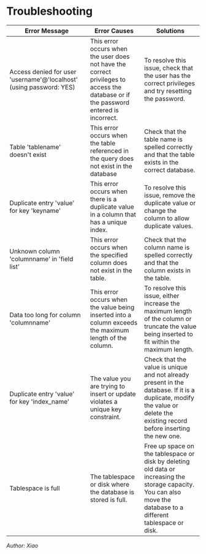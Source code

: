 # Troubleshooting

| **Error Message**       | **Error Causes** | **Solutions** |
| ----------------------- | ---------------- | ------------- |
| Access denied for user 'username'@'localhost' (using password: YES) | This error occurs when the user does not have the correct privileges to access the database or if the password entered is incorrect. | To resolve this issue, check that the user has the correct privileges and try resetting the password.
| Table 'tablename' doesn't exist |This error occurs when the table referenced in the query does not exist in the database | Check that the table name is spelled correctly and that the table exists in the correct database.
| Duplicate entry 'value' for key 'keyname' | This error occurs when there is a duplicate value in a column that has a unique index. | To resolve this issue, remove the duplicate value or change the column to allow duplicate values. |
| Unknown column 'columnname' in 'field list' | This error occurs when the specified column does not exist in the table.|Check that the column name is spelled correctly and that the column exists in the table. |
| Data too long for column 'columnname' | This error occurs when the value being inserted into a column exceeds the maximum length of the column.  | To resolve this issue, either increase the maximum length of the column or truncate the value being inserted to fit within the maximum length. |
| Duplicate entry 'value' for key 'index_name' | The value you are trying to insert or update violates a unique key constraint. | Check that the value is unique and not already present in the database. If it is a duplicate, modify the value or delete the existing record before inserting the new one. |
| Tablespace is full |The tablespace or disk where the database is stored is full. |Free up space on the tablespace or disk by deleting old data or increasing the storage capacity. You can also move the database to a different tablespace or disk.|

_Author: Xiao_
